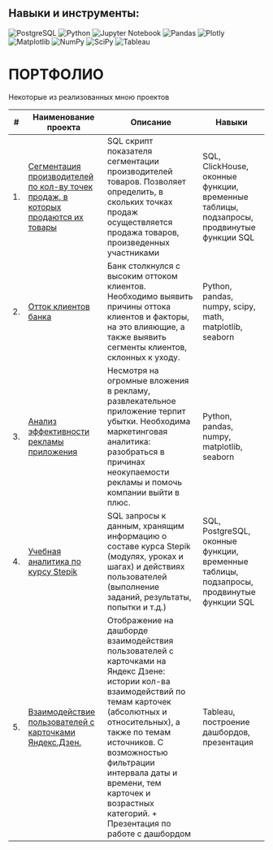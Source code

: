 
## Навыки и инструменты: 

![PostgreSQL](https://img.shields.io/badge/postgres-%23316192.svg?style=for-the-badge&logo=postgresql&logoColor=white) ![Python](https://img.shields.io/badge/python-3670A0?style=for-the-badge&logo=python&logoColor=ffdd54) ![Jupyter Notebook](https://img.shields.io/badge/jupyter-%23FA0F00.svg?style=for-the-badge&logo=jupyter&logoColor=white) ![Pandas](https://img.shields.io/badge/pandas-%23150458.svg?style=for-the-badge&logo=pandas&logoColor=white)
![Plotly](https://img.shields.io/badge/Plotly-%233F4F75.svg?style=for-the-badge&logo=plotly&logoColor=white) ![Matplotlib](https://img.shields.io/badge/Matplotlib-%23ffffff.svg?style=for-the-badge&logo=Matplotlib&logoColor=black) ![NumPy](https://img.shields.io/badge/numpy-%23013243.svg?style=for-the-badge&logo=numpy&logoColor=white) ![SciPy](https://img.shields.io/badge/SciPy-%230C55A5.svg?style=for-the-badge&logo=scipy&logoColor=%white) ![Tableau](https://camo.githubusercontent.com/1b1a1740cefbf2af3fa3573461dfaa66f314a9c10671d00293060d455e1659a3/68747470733a2f2f696d672e736869656c64732e696f2f62616467652f5461626c6561752d4539373632373f7374796c653d666f722d7468652d6261646765266c6f676f3d5461626c656175266c6f676f436f6c6f723d7768697465)      
# ПОРТФОЛИО
Некоторые из реализованных мною проектов

| #  | Наименование проекта | Описание | Навыки |
|----|--------------------------|-------------|---------------|
| 1. |[Сегментация производителей по кол-ву точек продаж, в которых продаются их товары](https://github.com/natellaful/Portfolio/blob/main/SQL%20запросы/Скрипт%20показателей%20сегментации%20участников%20оборота%20товаров.sql)| SQL скрипт показателя сегментации производителей товаров. Позволяет определить, в скольких точках продаж осуществляется продажа товаров, произведенных участниками  |SQL, ClickHouse, оконные функции, временные таблицы, подзапросы, продвинутые функции SQL|
| 2. | [Отток клиентов банка](https://github.com/natellaful/Portfolio/tree/main/Отток%20клиентов%20банка) | Банк столкнулся с высоким оттоком клиентов. Необходимо выявить причины оттока клиентов  и факторы, на это влияющие, а также выявить сегменты клиентов, склонных к уходу. | Python, pandas, numpy, scipy, math, matplotlib, seaborn |
| 3. | [Анализ эффективности рекламы приложения](https://github.com/natellaful/Portfolio/tree/main/Анализ%20эффективности%20рекламы%20приложения) | Несмотря на огромные вложения в рекламу, развлекательное приложение терпит убытки. Необходима маркетинговая аналитика: разобраться в причинах неокупаемости рекламы и помочь компании выйти в плюс. | Python, pandas, numpy, matplotlib, seaborn | 
| 4. |[Учебная аналитика по курсу Stepik](https://github.com/natellaful/Portfolio/blob/main/SQL%20запросы/SQL%20БД%20%22Учебная%20аналитика%20по%20курсу%22.sql)| SQL запросы к данным, хранящим информацию о составе курса Stepik (модулях, уроках и шагах) и действиях пользователей (выполнение заданий, результаты, попытки и т.д.)  | SQL, PostgreSQL, оконные функции, временные таблицы, подзапросы, продвинутые функции SQL |
| 5. |[Взаимодействие пользователей с карточками Яндекс.Дзен.](https://github.com/natellaful/Portfolio/tree/main/Взаимодействие%20с%20карточками%20Дзен) |   Отображение на дашборде взаимодействия пользователей с карточками на Яндекс Дзене: истории кол-ва взаимодействий по темам карточек (абсолютных и относительных), а также по темам источников. С возможностью фильтрации интервала даты и времени, тем карточек и возрастных категорий. + Презентация по работе с дашбордом | Tableau, построение дашбордов, презентация |
